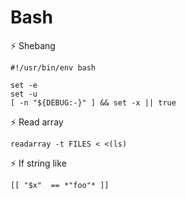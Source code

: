 # Bash

⚡ Shebang

```
#!/usr/bin/env bash

set -e
set -u
[ -n "${DEBUG:-}" ] && set -x || true
```

⚡ Read array

```
readarray -t FILES < <(ls)
```

⚡ If string like

```
[[ "$x"  == *"foo"* ]]
```
